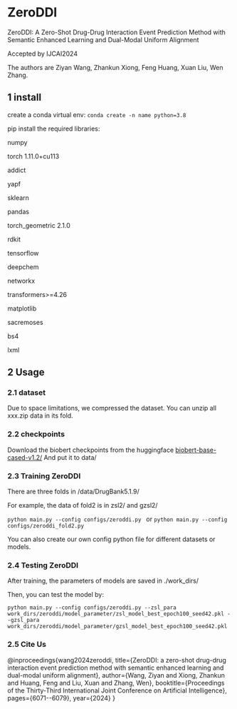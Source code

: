 # ZeroDDI
ZeroDDI: A Zero-Shot Drug-Drug Interaction Event Prediction Method with Semantic Enhanced Learning and Dual-Modal Uniform Alignment

Accepted by IJCAI2024

The authors are Ziyan Wang, Zhankun Xiong, Feng Huang, Xuan Liu, Wen Zhang.

## 1 install 
create a conda virtual env:
`conda create -n name python=3.8`

pip install the required libraries:

numpy

torch 1.11.0+cu113

addict

yapf

sklearn

pandas

torch_geometric 2.1.0

rdkit

tensorflow

deepchem

networkx

transformers>=4.26

matplotlib

sacremoses

bs4

lxml

## 2 Usage
### 2.1 dataset
Due to space limitations, we compressed the dataset. You can unzip all xxx.zip data in its fold.

### 2.2 checkpoints
Download the biobert checkpoints from the huggingface [
biobert-base-cased-v1.2/](https://huggingface.co/dmis-lab/biobert-base-cased-v1.2/tree/main)
And put it to data/

### 2.3 Training ZeroDDI
There are three folds in /data/DrugBank5.1.9/ 

For example, the data of fold2 is in zsl2/ and gzsl2/

`python main.py --config configs/zeroddi.py
`
or `python main.py --config configs/zeroddi_fold2.py
`

You can also create our own config python file for different datasets or models.

### 2.4 Testing ZeroDDI
After training, the parameters of models are saved in ./work_dirs/

Then, you can test the model by:

`python main.py --config configs/zeroddi.py --zsl_para work_dirs/zeroddi/model_parameter/zsl_model_best_epoch100_seed42.pkl --gzsl_para work_dirs/zeroddi/model_parameter/gzsl_model_best_epoch100_seed42.pkl `

### 2.5 Cite Us
@inproceedings{wang2024zeroddi,
  title={ZeroDDI: a zero-shot drug-drug interaction event prediction method with semantic enhanced learning and dual-modal uniform alignment},
  author={Wang, Ziyan and Xiong, Zhankun and Huang, Feng and Liu, Xuan and Zhang, Wen},
  booktitle={Proceedings of the Thirty-Third International Joint Conference on Artificial Intelligence},
  pages={6071--6079},
  year={2024}
}

